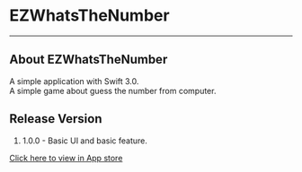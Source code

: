 # EZWhatsTheNumber
***
## About EZWhatsTheNumber

A simple application with Swift 3.0.  
A simple game about guess the number from computer.

## Release Version

1. 1.0.0 - Basic UI and basic feature.
  
[Click here to view in App store](https://itunes.apple.com/us/app/cai-cai-kan/id1201609082?l=zh&ls=1&mt=8)